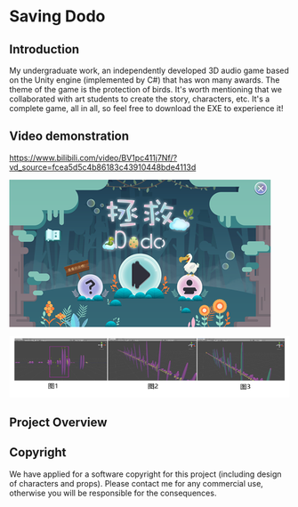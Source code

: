 # Saving Dodo

## Introduction
My undergraduate work, an independently developed 3D audio game based on the Unity engine (implemented by C#) that has won many awards. The theme of the game is the protection of birds. It's worth mentioning that we collaborated with art students to create the story, characters, etc. It's a complete game, all in all, so feel free to download the EXE to experience it!

## Video demonstration
https://www.bilibili.com/video/BV1pc411j7Nf/?vd_source=fcea5d5c4b86183c43910448bde4113d

![screen2](https://github.com/fwyc0573/SavingDodo/blob/main/fig/fig2.png)

![screen1](https://github.com/fwyc0573/SavingDodo/blob/main/fig/fig1.png)

## Project Overview




## Copyright
We have applied for a software copyright for this project (including design of characters and props). Please contact me for any commercial use, otherwise you will be responsible for the consequences.
